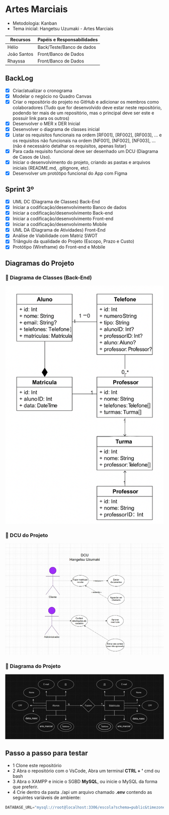 # Artes Marciais

- Metodologia: Kanban
- Tema inicial: Hangetsu Uzumaki - Artes Marciais

|Recursos|Papéis e Responsabilidades|
|-|-|
|Hélio|Back/Teste/Banco de dados|
|João Santos|Front/Banco de Dados|
|Rhayssa|Front/Banco de Dados|

## BackLog
- [x] Criar/atualizar o cronograma
- [x] Modelar o negócio no Quadro Canvas
- [x] Criar o repositório do projeto no GitHub e adicionar os membros como colaboradores (Tudo que for desenvolvido deve estar neste repositório, podendo ter mais de um repositório, mas o principal deve ser este e possuir link para os outros)
- [x] Desenvolver o MER x DER Inicial
- [x] Desenvolver o diagrama de classes inicial
- [x] Listar os requisitos funcionais na ordem [RF001], [RF002], [RF003], ... e os requisitos não funcionais na ordem [NF001], [NF002], [NF003], ... (não é necessário detalhar os requisitos, apenas listar)
- [x] Para cada requisito funcional deve ser desenhado um DCU (Diagrama de Casos de Uso).
- [x] Iniciar o desenvolvimento do projeto, criando as pastas e arquivos iniciais (README.md, .gitignore, etc).
- [x] Desenvolver um protótipo funcional do App com Figma

## Sprint 3º
- [x] UML DC (Diagrama de Classes) Back-End
 - [x] Iniciar a codificação/desenvolvimento Banco de dados
 - [x] Iniciar a codificação/desenvolvimento Back-end
 - [x] Iniciar a codificação/desenvolvimento Front-end
- [x] Iniciar a codificação/desenvolvimento Mobile
 - [x] UML DA (Diagrama de Atividades) Front-End
 - [x] Análise de Viabilidade com Matriz SWOT
 - [x] Triângulo da qualidade do Projeto (Escopo, Prazo e Custo)
 - [x] Protótipo (Wireframe) do Front-end e Mobile

## Diagramas do Projeto

### 📘 Diagrama de Classes (Back-End)
![UML DC](imagem/UML-DC-(Diagrama-de-Classes)-Back-End.png)

### 📗 DCU do Projeto
![DCU](imagem/DCU-do-projeto.jpeg)

### 📙 Diagrama do Projeto
![Diagrama do Projeto](imagem/diagrama-do-projeto.jpeg)

## Passo a passo para testar
- 1 Clone este repositório
- 2 Abra o repositório com o VsCode, Abra um terminal **CTRL + '** cmd ou bash
- 3 Abra o XAMPP e inicie o SGBD **MySQL**, ou inicie o MySQL da forma que preferir.
- 4 Crie dentro da pasta ./api um arquivo chamado **.env** contendo as seguintes variáveis de ambiente:
```js
DATABASE_URL="mysql://root@localhost:3306/escola?schema=public&timezone=UTC"
